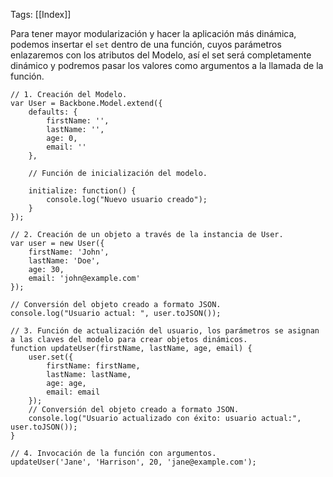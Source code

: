 Tags: [[Index]]

Para tener mayor modularización y hacer la aplicación más dinámica, podemos insertar el `set` dentro de una función, cuyos parámetros enlazaremos con los atributos del Modelo, así el set será completamente dinámico y podremos pasar los valores como argumentos a la llamada de la función.

``` Js
// 1. Creación del Modelo.
var User = Backbone.Model.extend({
    defaults: {
        firstName: '',
        lastName: '',
        age: 0,
        email: ''
    },

    // Función de inicialización del modelo.

    initialize: function() {
        console.log("Nuevo usuario creado");
    }
});

// 2. Creación de un objeto a través de la instancia de User.
var user = new User({
    firstName: 'John',
    lastName: 'Doe',
    age: 30,
    email: 'john@example.com'
});

// Conversión del objeto creado a formato JSON.
console.log("Usuario actual: ", user.toJSON());

// 3. Función de actualización del usuario, los parámetros se asignan a las claves del modelo para crear objetos dinámicos.
function updateUser(firstName, lastName, age, email) {
    user.set({
        firstName: firstName,
        lastName: lastName,
        age: age,
        email: email
    });
    // Conversión del objeto creado a formato JSON.
    console.log("Usuario actualizado con éxito: usuario actual:", user.toJSON());
}

// 4. Invocación de la función con argumentos.
updateUser('Jane', 'Harrison', 20, 'jane@example.com');

```